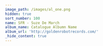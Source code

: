 ```yaml
---
image_path: /images/al_one.png
hidden: true
sort_number: 100
name: SFR - Suze De March
album_name: Catalogue Albumn Name
album_url: 'http://goldenrobotrecords.com/'
_hide_content: true
---
```

